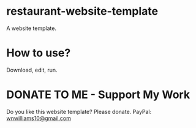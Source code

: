 # restaurant-website-template
A website template.

# How to use?
Download, edit, run.

# DONATE TO ME - Support My Work
Do you like this website template?
Please donate.
PayPal: wnwilliams10@gmail.com
